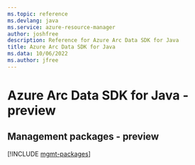 ```yaml
---
ms.topic: reference
ms.devlang: java
ms.service: azure-resource-manager
author: joshfree
description: Reference for Azure Arc Data SDK for Java
title: Azure Arc Data SDK for Java
ms.data: 10/06/2022
ms.author: jfree
---
```

# Azure Arc Data SDK for Java - preview

## Management packages - preview
[!INCLUDE [mgmt-packages](arc-data-mgmt-index.md)]